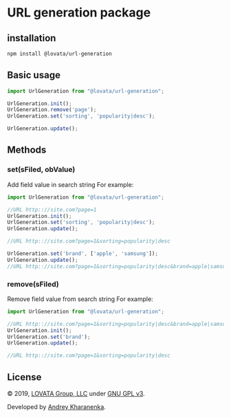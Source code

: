 # URL generation package

## installation

```bash
npm install @lovata/url-generation
```

## Basic usage

```javascript
import UrlGeneration from "@lovata/url-generation";

UrlGeneration.init();
UrlGeneration.remove('page');
UrlGeneration.set('sorting', 'popularity|desc');

UrlGeneration.update();
```

## Methods

### set(sFiled, obValue)

Add field value in search string
For example:
```javascript
import UrlGeneration from "@lovata/url-generation";

//URL http:://site.com?page=1
UrlGeneration.init();
UrlGeneration.set('sorting', 'popularity|desc');
UrlGeneration.update();

//URL http:://site.com?page=1&sorting=popularity|desc

UrlGeneration.set('brand', ['apple', 'samsung']);
UrlGeneration.update();
//URL http:://site.com?page=1&sorting=popularity|desc&brand=apple|samsung
```

### remove(sFiled)

Remove field value from search string
For example:
```javascript
import UrlGeneration from "@lovata/url-generation";

//URL http:://site.com?page=1&sorting=popularity|desc&brand=apple|samsung
UrlGeneration.init();
UrlGeneration.set('brand');
UrlGeneration.update();

//URL http:://site.com?page=1&sorting=popularity|desc
```

## License

© 2019, [LOVATA Group, LLC](https://github.com/lovata) under [GNU GPL v3](https://opensource.org/licenses/GPL-3.0).

Developed by [Andrey Kharanenka](https://github.com/kharanenka).